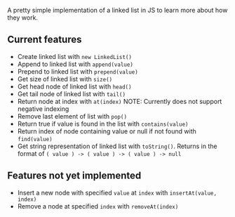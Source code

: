 A pretty simple implementation of a linked list in JS to learn more about how they work.

## Current features
- Create linked list with `new LinkedList()`
- Append to linked list with `append(value)`
- Prepend to linked list with `prepend(value)`
- Get size of linked list with `size()`
- Get head node of linked list with `head()`
- Get tail node of linked list with `tail()`
- Return node at index with `at(index)` NOTE: Currently does not support negative indexing
- Remove last element of list with `pop()`
- Return true if value is found in the list with `contains(value)`
- Return index of node containing value or null if not found with `find(value)`
- Get string representation of linked list with `toString()`. Returns in the format of `( value ) -> ( value ) -> ( value ) -> null`

## Features not yet implemented
- Insert a new node with specified `value` at `index` with `insertAt(value, index)`
- Remove a node at specified `index` with `removeAt(index)`